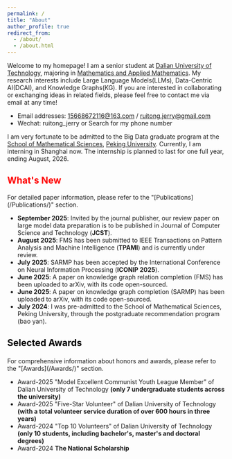 ```yaml
---
permalink: /
title: "About"
author_profile: true
redirect_from: 
  - /about/
  - /about.html
---
```


Welcome to my homepage! I am a senior student at [Dalian University of Technology](https://www.dlut.edu.cn/), majoring in [Mathematics and Applied Mathematics](https://math.dlut.edu.cn/). My research interests include Large Language Models(LLMs), Data-Centric AI(DCAI), and Knowledge Graphs(KG). If you are interested in collaborating or exchanging ideas in related fields, please feel free to contact me via email at any time!
* Email addresses: 15668672116@163.com / ruitong.jerry@gmail.com
* Wechat: ruitong_jerry or Search for my phone number

I am very fortunate to be admitted to the Big Data graduate program at the [School of Mathematical Sciences](https://www.math.pku.edu.cn/index.htm), [Peking University](https://www.pku.edu.cn/). Currently, I am interning in Shanghai now. The internship is planned to last for one full year, ending August, 2026.

<h2 style="color: red; font-size: 1.5em;">What's New</h2>
For detailed paper information, please refer to the "[Publications](/Publications/)" section.

* **September 2025**: Invited by the journal publisher, our review paper on large model data preparation is to be published in Journal of Computer Science and Technology (<strong>JCST</strong>).
* **August 2025**: FMS has been submitted to IEEE Transactions on Pattern Analysis and Machine Intelligence (<strong>TPAMI</strong>) and is currently under review.
* **July 2025**: SARMP has been accepted by the International Conference on Neural Information Processing (<strong>ICONIP 2025</strong>).
* **June 2025**: A paper on knowledge graph relation completion (FMS) has been uploaded to arXiv, with its code open-sourced.
* **June 2025**: A paper on knowledge graph completion (SARMP) has been uploaded to arXiv, with its code open-sourced.
* **July 2024**: I was pre-admitted to the School of Mathematical Sciences, Peking University, through the postgraduate recommendation program (bao yan).




<h3 style="color: black; font-size: 1.5em;">Selected Awards</h3>
For comprehensive information about honors and awards, please refer to the "[Awards](/Awards/)" section.

* Award-2025 "Model Excellent Communist Youth League Member" of Dalian University of Technology <strong>(only 7 undergraduate students across the university)</strong>
* Award-2025 "Five-Star Volunteer" of Dalian University of Technology <strong>(with a total volunteer service duration of over 600 hours in three years)</strong>
* Award-2024 "Top 10 Volunteers" of Dalian University of Technology <strong>(only 10 students, including bachelor's, master's and doctoral degrees)</strong>
* Award-2024 <strong>The National Scholarship</strong>

